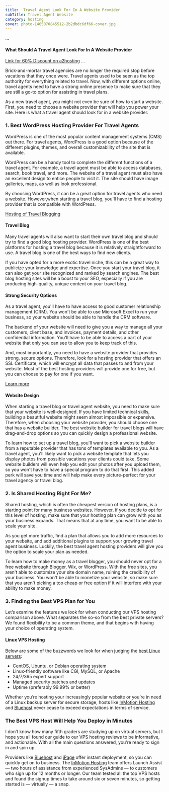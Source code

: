 ```yaml
---
title:  Travel Agent Look For In A Website Provider
subTitle: Travel Agent Website
category: hosting
cover: photo-1465070845512-2b2dbdc6df66-cover.jpg
---
```


...

#### What Should A Travel Agent Look For In A Website Provider

[Link for 60% Discount on a2hosting](http://www.a2hosting.com?aid=kajalsharma6123)
...

Brick-and-mortar travel agencies are no longer the required stop before vacations that they once were. Travel agents used to be seen as the top authority for everything related to travel. Now, with different options online, travel agents need to have a strong online presence to make sure that they are still a go-to option for assisting in travel plans.

As a new travel agent, you might not even be sure of how to start a website. First, you need to choose a website provider that will help you power your site. Here is what a travel agent should look for in a website provider.

### 1\. Best WordPress Hosting Provider For Travel Agents

WordPress is one of the most popular content management systems (CMS) out there. For travel agents, WordPress is a good option because of the different plugins, themes, and overall customizability of the site that is available.

WordPress can be a handy tool to complete the different functions of a travel agent. For example, a travel agent must be able to access databases, search, book travel, and more. The website of a travel agent must also have an excellent design to entice people to visit it. The site should have image galleries, maps, as well as look professional.

By choosing WordPress, it can be a great option for travel agents who need a website. However,when starting a travel blog, you'll have to find a hosting provider that is compatible with WordPress. 

[Hosting of Travel Blogging](http://www.a2hosting.com?aid=kajalsharma6123)

#### Travel Blog

Many travel agents will also want to start their own travel blog and should try to find a good blog hosting provider. WordPress is one of the best platforms for hosting a travel blog because it is relatively straightforward to use. A travel blog is one of the best ways to find new clients.

If you have opted for a more exotic travel niche, this can be a great way to publicize your knowledge and expertise. Once you start your travel blog, it can also get your site recognized and ranked by search engines. The best blog hosting sites will be a boost to your SEO, especially if you are producing high-quality, unique content on your travel blog.

#### Strong Security Options
As a travel agent, you'll have to have access to good customer relationship management (CRM). You won't be able to use Microsoft Excel to run your business, so your website should be able to handle the CRM software. 

The backend of your website will need to give you a way to manage all your customers, client base, and invoices, payment details, and other confidential information. You'll have to be able to access a part of your website that only you can see to allow you to keep track of this.

And, most importantly, you need to have a website provider that provides strong, secure options. Therefore, look for a hosting provider that offers an SSL Certificate, which will encrypt all data that passes to and from your website. Most of the best hosting providers will provide one for free, but you can choose to pay for one if you want.

[Learn more](http://www.a2hosting.com?aid=kajalsharma6123)

#### Website Design

When starting a travel blog or travel agent website, you need to make sure that your website is well-designed. If you have limited technical skills, building a beautiful website might seem almost impossible or expensive. Therefore, when choosing your website provider, you should choose one that has a website builder. The best website builder for travel blogs will have drag-and-drop options so you can quickly design a professional website.

To learn how to set up a travel blog, you'll want to pick a website builder from a reputable provider that has tons of templates available to you. As a travel agent, you'll likely want to pick a website template that lets you display photos from possible vacations your clients could take. Some website builders will even help you edit your photos after you upload them, so you won't have to have a special program to do that first. This added perk will save you time and will help make every picture-perfect for your travel agency or travel blog.


### 2\. Is Shared Hosting Right For Me?

Shared hosting, which is often the cheapest version of hosting plans, is a starting point for many business websites. However, if you decide to opt for this level of hosting, make sure that your hosting plan can grow with you as your business expands. That means that at any time, you want to be able to scale your site.


As you get more traffic, find a plan that allows you to add more resources to your website, and add additional plugins to support your growing travel agent business. Luckily, the best travel agent hosting providers will give you the option to scale your plan as needed.

To learn how to make money as a travel blogger, you should never opt for a free website through Blogger, Wix, or WordPress. With the free sites, you aren't able to customize your site domain name, ruining the credibility of your business. You won't be able to monetize your website, so make sure that you aren't picking a too cheap or free option if it will interfere with your ability to make money.


### 3\. Finding the Best VPS Plan for You

Let’s examine the features we look for when conducting our VPS hosting comparison above. What separates the so-so from the best private servers? We found flexibility to be a common theme, and that begins with having your choice of operating system.

#### Linux VPS Hosting

Below are some of the buzzwords we look for when judging the [best Linux servers](https://www.hostingadvice.com/reviews/linux/):

*   CentOS, Ubuntu, or Debian operating system
*   Linux-friendly software like CGI, MySQL, or Apache
*   24/7/365 expert support
*   Managed security patches and updates
*   Uptime (preferably 99.99% or better)

Whether you’re hosting your increasingly popular website or you’re in need of a Linux backup server for secure storage, hosts like [InMotion Hosting](https://www.hostingadvice.com/review/inmotion/vps/) and [Bluehost](https://www.hostingadvice.com/review/bluehost/) never cease to exceed expectations in terms of service.

### The Best VPS Host Will Help You Deploy in Minutes

I don’t know how many fifth graders are studying up on virtual servers, but I hope you all found our guide to our VPS hosting reviews to be informative, and actionable. With all the main questions answered, you’re ready to sign in and spin up.

Providers like [Bluehost](https://www.hostingadvice.com/review/bluehost/vps/) and [iPage](https://www.hostingadvice.com/review/ipage/vps/) offer instant deployment, so you can quickly get on to business. The [InMotion Hosting](https://www.hostingadvice.com/review/inmotion/vps/) team offers Launch Assist — two hours of assistance from experienced SysAdmins — to customers who sign up for 12 months or longer. Our team tested all the top VPS hosts and found the signup times to take around six or seven minutes, so getting started is — virtually — a snap.
